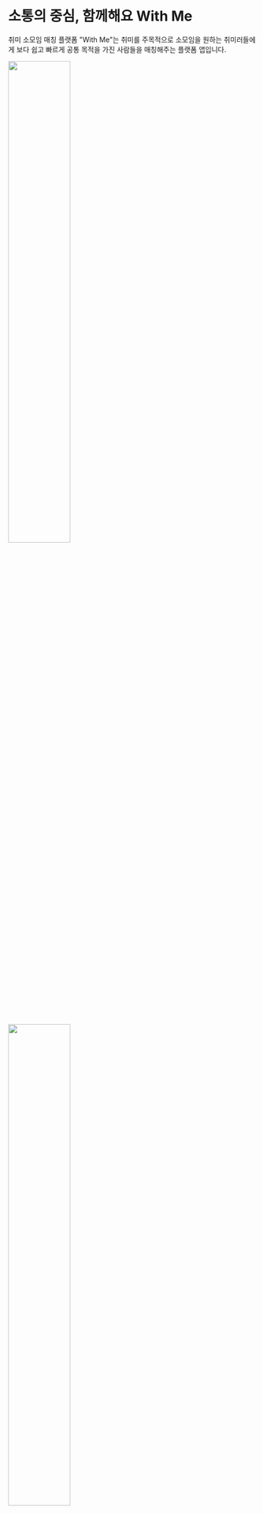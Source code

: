 # 소통의 중심, 함께해요 With Me

취미 소모임 매칭 플랫폼 "With Me"는 
취미를 주목적으로 소모임을 원하는 취미러들에게
보다 쉽고 빠르게 공통 목적을 가진 사람들을 
매칭해주는 플랫폼 앱입니다. 

<img src="https://user-images.githubusercontent.com/88698607/214502475-b5a8888b-7668-4277-b2e6-4e5e35ac5fa9.jpg" width="50%" height="50%">
<img src="https://user-images.githubusercontent.com/88698607/214502584-9598da83-21b0-4a76-96a8-aa6291495763.jpg" width="50%" height="50%">
<img src="https://user-images.githubusercontent.com/88698607/214504458-c6d56651-dbd3-45bc-9a4a-412f0169d232.jpg" width="50%" height="50%">
<img src="https://user-images.githubusercontent.com/88698607/214504553-d91a4113-3413-49f8-8df6-403517469954.jpg" width="50%" height="50%">
<img src="https://user-images.githubusercontent.com/88698607/214504556-35887153-8705-4951-86a0-468f9387819f.jpg" width="50%" height="50%">
<img src="https://user-images.githubusercontent.com/88698607/214504560-bda73f1e-bcf6-47bb-8b11-e64340493122.jpg" width="50%" height="50%">


####playstore 링크 (https://play.google.com/store/apps/details?id=com.appwithme)

####우리 앱의 특징
: 방을 성별, 나이, 인원 수의 조건으로 자유롭게 누구나 생성 가능 !
  quick chat으로 간편한 채팅 기능으로 더 편리한 소통 !

####기술 스택
: Java, Andriod Studio, FireBase, AWS

initalization

####팀원소개
한지원 : Backend, DevOps
김연동 : Backend
박소영 : Front, UI


